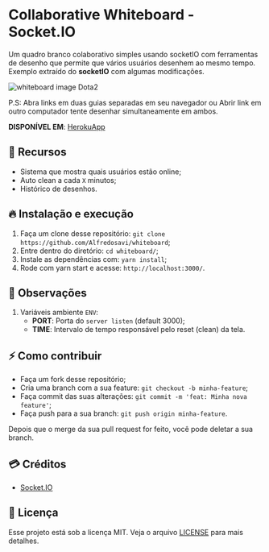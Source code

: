 # Collaborative Whiteboard - Socket.IO
Um quadro branco colaborativo simples usando socketIO com ferramentas de desenho que permite que vários usuários desenhem ao mesmo tempo. Exemplo extraído do __socketIO__ com algumas modificações.

![whiteboard image Dota2](https://i.imgur.com/JA88RNl.png)

P.S: Abra links em duas guias separadas em seu navegador ou Abrir link em outro computador tente desenhar simultaneamente em ambos.

__DISPONÍVEL EM__: [HerokuApp](https://whiteboardio.herokuapp.com/)


## :tada: Recursos
  * Sistema que mostra quais usuários estão online;
  * Auto clean a cada ```X``` minutos;
  * Histórico de desenhos.


## 🔥 Instalação e execução
  1. Faça um clone desse repositório: ```git clone https://github.com/Alfredosavi/whiteboard```;
  2. Entre dentro do diretório: ```cd whiteboard/```;
  3. Instale as dependências com: ```yarn install```;
  4. Rode com yarn start e acesse: ```http://localhost:3000/```.


## :eyes: Observações
  1. Variáveis ambiente ```ENV```:
      * __PORT__: Porta do ```server listen``` (default 3000);
      * __TIME__: Intervalo de tempo responsável pelo reset (clean) da tela.


## ⚡️ Como contribuir
  - Faça um fork desse repositório;
  - Cria uma branch com a sua feature: `git checkout -b minha-feature`;
  - Faça commit das suas alterações: `git commit -m 'feat: Minha nova feature'`;
  - Faça push para a sua branch: `git push origin minha-feature`.

Depois que o merge da sua pull request for feito, você pode deletar a sua branch.


## :credit_card: Créditos
  * [Socket.IO](https://socket.io/demos/whiteboard/)


## :memo: Licença

Esse projeto está sob a licença MIT. Veja o arquivo [LICENSE](LICENSE) para mais detalhes.
